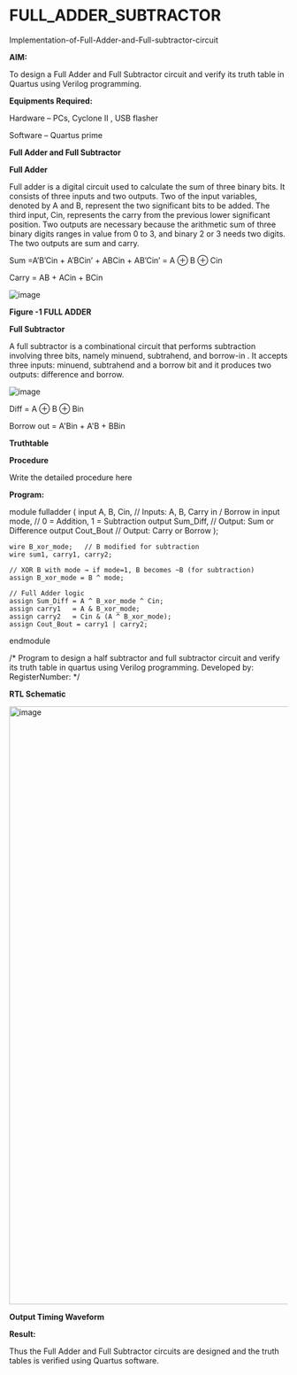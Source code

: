 # FULL_ADDER_SUBTRACTOR

Implementation-of-Full-Adder-and-Full-subtractor-circuit

**AIM:**

To design a Full Adder and Full Subtractor circuit and verify its truth table in Quartus using Verilog programming.

**Equipments Required:**

Hardware – PCs, Cyclone II , USB flasher

Software – Quartus prime

**Full Adder and Full Subtractor**

**Full Adder**

Full adder is a digital circuit used to calculate the sum of three binary bits. It consists of three inputs and two outputs. Two of the input variables, denoted by A and B, represent the two significant bits to be added. The third input, Cin, represents the carry from the previous lower significant position. Two outputs are necessary because the arithmetic sum of three binary digits ranges in value from 0 to 3, and binary 2 or 3 needs two digits. The two outputs are sum and carry.

Sum =A’B’Cin + A’BCin’ + ABCin + AB’Cin’ = A ⊕ B ⊕ Cin 

Carry = AB + ACin + BCin

![image](https://github.com/naavaneetha/FULL_ADDER_SUBTRACTOR/assets/154305477/0f30ba51-5ffb-4198-845f-18e054f675e7)

**Figure -1 FULL ADDER**

**Full Subtractor**

A full subtractor is a combinational circuit that performs subtraction involving three bits, namely minuend, subtrahend, and borrow-in . It accepts three inputs: minuend, subtrahend and a borrow bit and it produces two outputs: difference and borrow.

![image](https://github.com/naavaneetha/FULL_ADDER_SUBTRACTOR/assets/154305477/02b24f51-ab51-4304-9ad6-7b81ffc1ead5)

Diff = A ⊕ B ⊕ Bin 

Borrow out = A'Bin + A'B + BBin

**Truthtable**

**Procedure**

Write the detailed procedure here

**Program:**

module fulladder (
    input A, B, Cin,    // Inputs: A, B, Carry in / Borrow in
    input mode,         // 0 = Addition, 1 = Subtraction
    output Sum_Diff,    // Output: Sum or Difference
    output Cout_Bout    // Output: Carry or Borrow
);

    wire B_xor_mode;   // B modified for subtraction
    wire sum1, carry1, carry2;

    // XOR B with mode → if mode=1, B becomes ~B (for subtraction)
    assign B_xor_mode = B ^ mode;

    // Full Adder logic
    assign Sum_Diff = A ^ B_xor_mode ^ Cin;  
    assign carry1   = A & B_xor_mode;
    assign carry2   = Cin & (A ^ B_xor_mode);
    assign Cout_Bout = carry1 | carry2;

endmodule


/* Program to design a half subtractor and full subtractor circuit and verify its truth table in quartus using Verilog programming. Developed by: RegisterNumber:
*/

**RTL Schematic**

<img width="1920" height="1080" alt="image" src="https://github.com/user-attachments/assets/cd7db544-2643-4bd8-b8df-95263c412b22" />


**Output Timing Waveform**

**Result:**

Thus the Full Adder and Full Subtractor circuits are designed and the truth tables is verified using Quartus software.



